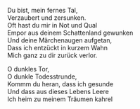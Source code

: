 Du bist, mein fernes Tal,  
Verzaubert und zersunken.  
Oft hast du mir in Not und Qual  
Empor aus deinem Schattenland gewunken  
Und deine Märchenaugen aufgetan,  
Dass ich entzückt in kurzem Wahn  
Mich ganz zu dir zurück verlor.  

O dunkles Tor,  
O dunkle Todesstrunde,  
Kommm du heran, dass ich gesunde  
Und dass aus dieses Lebens Leere  
Ich heim zu meinem Träumen kahrel

